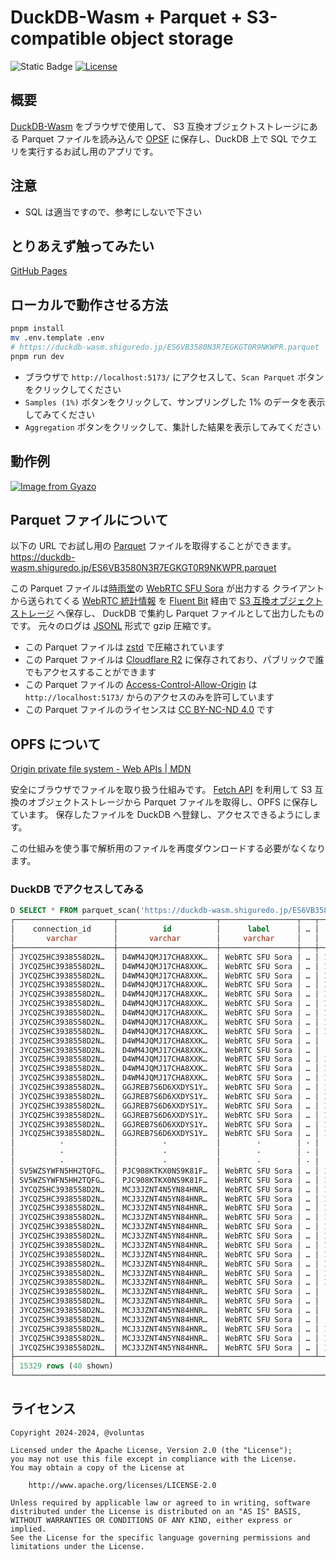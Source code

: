 # DuckDB-Wasm + Parquet + S3-compatible object storage

![Static Badge](https://img.shields.io/badge/Checked_with-Biome-60a5fa?style=flat&logo=biome)
[![License](https://img.shields.io/badge/License-Apache%202.0-blue.svg)](https://opensource.org/licenses/Apache-2.0)

## 概要

[DuckDB-Wasm](https://duckdb.org/docs/api/wasm/overview.html) をブラウザで使用して、
S3 互換オブジェクトストレージにある Parquet ファイルを読み込んで [OPSF](https://developer.mozilla.org/en-US/docs/Web/API/File_System_API/Origin_private_file_system) に保存し、DuckDB 上で SQL でクエリを実行するお試し用のアプリです。

## 注意

- SQL は適当ですので、参考にしないで下さい

## とりあえず触ってみたい

[GitHub Pages](https://voluntas.github.io/duckdb-wasm-parquet/)

## ローカルで動作させる方法

```sh
pnpm install
mv .env.template .env
# https://duckdb-wasm.shiguredo.jp/ES6VB3580N3R7EGKGT0R9NKWPR.parquet を設定する
pnpm run dev
```

- ブラウザで `http://localhost:5173/` にアクセスして、`Scan Parquet` ボタンをクリックしてください
- `Samples (1%)` ボタンをクリックして、サンプリングした 1% のデータを表示してみてください
- `Aggregation` ボタンをクリックして、集計した結果を表示してみてください

## 動作例

[![Image from Gyazo](https://i.gyazo.com/bc66f905f56dbf121e6ae31c8ab2c531.gif)](https://gyazo.com/bc66f905f56dbf121e6ae31c8ab2c531)

## Parquet ファイルについて

以下の URL でお試し用の [Parquet](https://parquet.apache.org/) ファイルを取得することができます。
<https://duckdb-wasm.shiguredo.jp/ES6VB3580N3R7EGKGT0R9NKWPR.parquet>

この Parquet ファイルは[時雨堂](https://shiguredo.jp/)の [WebRTC SFU Sora](https://sora.shiguredo.jp/) が出力する
クライアントから送られてくる [WebRTC 統計情報](https://www.w3.org/TR/webrtc-stats/) を
[Fluent Bit](https://fluentbit.io/) 経由で [S3 互換オブジェクトストレージ](https://www.linode.com/products/object-storage/) へ保存し、
DuckDB で集約し Parquet ファイルとして出力したものです。
元々のログは [JSONL](https://jsonlines.org/) 形式で gzip 圧縮です。

- この Parquet ファイルは [zstd](https://github.com/facebook/zstd) で圧縮されています
- この Parquet ファイルは [Cloudflare R2](https://www.cloudflare.com/developer-platform/r2/) に保存されており、パブリックで誰でもアクセスすることができます
- この Parquet ファイルの [Access-Control-Allow-Origin](https://developer.mozilla.org/en-US/docs/Web/HTTP/Headers/Access-Control-Allow-Origin) は `http://localhost:5173/` からのアクセスのみを許可しています
- この Parquet ファイルのライセンスは [CC BY-NC-ND 4.0](https://creativecommons.org/licenses/by-nc-nd/4.0/) です

## OPFS について

[Origin private file system \- Web APIs \| MDN](https://developer.mozilla.org/en-US/docs/Web/API/File_System_API/Origin_private_file_system)

安全にブラウザでファイルを取り扱う仕組みです。 [Fetch API](https://developer.mozilla.org/en-US/docs/Web/API/Fetch_API) を利用して S3 互換のオブジェクトストレージから Parquet ファイルを取得し、OPFS に保存しています。
保存したファイルを DuckDB へ登録し、アクセスできるようにします。

この仕組みを使う事で解析用のファイルを再度ダウンロードする必要がなくなります。

### DuckDB でアクセスしてみる

```sql
D SELECT * FROM parquet_scan('https://duckdb-wasm.shiguredo.jp/ES6VB3580N3R7EGKGT0R9NKWPR.parquet');
┌──────────────────────┬──────────────────────┬─────────────────┬───┬───────────────────┬─────────────────────┐
│    connection_id     │          id          │      label      │ … │   rtc_timestamp   │      rtc_type       │
│       varchar        │       varchar        │     varchar     │   │      double       │       varchar       │
├──────────────────────┼──────────────────────┼─────────────────┼───┼───────────────────┼─────────────────────┤
│ JYCQZ5HC3938558D2N…  │ D4WM4JQMJ17CHA8XXK…  │ WebRTC SFU Sora │ … │ 1725110878505.041 │ media-playout       │
│ JYCQZ5HC3938558D2N…  │ D4WM4JQMJ17CHA8XXK…  │ WebRTC SFU Sora │ … │ 1725110878505.041 │ candidate-pair      │
│ JYCQZ5HC3938558D2N…  │ D4WM4JQMJ17CHA8XXK…  │ WebRTC SFU Sora │ … │ 1725110878505.041 │ candidate-pair      │
│ JYCQZ5HC3938558D2N…  │ D4WM4JQMJ17CHA8XXK…  │ WebRTC SFU Sora │ … │ 1725110878505.041 │ data-channel        │
│ JYCQZ5HC3938558D2N…  │ D4WM4JQMJ17CHA8XXK…  │ WebRTC SFU Sora │ … │ 1725110878505.041 │ data-channel        │
│ JYCQZ5HC3938558D2N…  │ D4WM4JQMJ17CHA8XXK…  │ WebRTC SFU Sora │ … │ 1725110878505.041 │ data-channel        │
│ JYCQZ5HC3938558D2N…  │ D4WM4JQMJ17CHA8XXK…  │ WebRTC SFU Sora │ … │ 1725110878505.041 │ data-channel        │
│ JYCQZ5HC3938558D2N…  │ D4WM4JQMJ17CHA8XXK…  │ WebRTC SFU Sora │ … │ 1725110878505.041 │ outbound-rtp        │
│ JYCQZ5HC3938558D2N…  │ D4WM4JQMJ17CHA8XXK…  │ WebRTC SFU Sora │ … │ 1725110878505.041 │ outbound-rtp        │
│ JYCQZ5HC3938558D2N…  │ D4WM4JQMJ17CHA8XXK…  │ WebRTC SFU Sora │ … │   1725110873532.0 │ remote-inbound-rtp  │
│ JYCQZ5HC3938558D2N…  │ D4WM4JQMJ17CHA8XXK…  │ WebRTC SFU Sora │ … │   1725110877738.0 │ remote-inbound-rtp  │
│ JYCQZ5HC3938558D2N…  │ D4WM4JQMJ17CHA8XXK…  │ WebRTC SFU Sora │ … │ 1725110878505.041 │ media-source        │
│ JYCQZ5HC3938558D2N…  │ D4WM4JQMJ17CHA8XXK…  │ WebRTC SFU Sora │ … │ 1725110878505.041 │ media-source        │
│ JYCQZ5HC3938558D2N…  │ D4WM4JQMJ17CHA8XXK…  │ WebRTC SFU Sora │ … │ 1725110878505.041 │ transport           │
│ JYCQZ5HC3938558D2N…  │ GGJREB7S6D6XXDYS1Y…  │ WebRTC SFU Sora │ … │ 1725110893504.201 │ media-playout       │
│ JYCQZ5HC3938558D2N…  │ GGJREB7S6D6XXDYS1Y…  │ WebRTC SFU Sora │ … │ 1725110893504.201 │ candidate-pair      │
│ JYCQZ5HC3938558D2N…  │ GGJREB7S6D6XXDYS1Y…  │ WebRTC SFU Sora │ … │ 1725110893504.201 │ candidate-pair      │
│ JYCQZ5HC3938558D2N…  │ GGJREB7S6D6XXDYS1Y…  │ WebRTC SFU Sora │ … │ 1725110893504.201 │ data-channel        │
│ JYCQZ5HC3938558D2N…  │ GGJREB7S6D6XXDYS1Y…  │ WebRTC SFU Sora │ … │ 1725110893504.201 │ data-channel        │
│ JYCQZ5HC3938558D2N…  │ GGJREB7S6D6XXDYS1Y…  │ WebRTC SFU Sora │ … │ 1725110893504.201 │ data-channel        │
│          ·           │          ·           │        ·        │ · │         ·         │      ·              │
│          ·           │          ·           │        ·        │ · │         ·         │      ·              │
│          ·           │          ·           │        ·        │ · │         ·         │      ·              │
│ SV5WZSYWFN5HH2TQFG…  │ PJC908KTKX0NS9K81F…  │ WebRTC SFU Sora │ … │ 1725121716070.904 │ media-source        │
│ SV5WZSYWFN5HH2TQFG…  │ PJC908KTKX0NS9K81F…  │ WebRTC SFU Sora │ … │ 1725121716070.904 │ transport           │
│ JYCQZ5HC3938558D2N…  │ MCJ3JZNT4N5YN84HNR…  │ WebRTC SFU Sora │ … │ 1725121724397.442 │ media-playout       │
│ JYCQZ5HC3938558D2N…  │ MCJ3JZNT4N5YN84HNR…  │ WebRTC SFU Sora │ … │ 1725121724397.442 │ candidate-pair      │
│ JYCQZ5HC3938558D2N…  │ MCJ3JZNT4N5YN84HNR…  │ WebRTC SFU Sora │ … │ 1725121724397.442 │ candidate-pair      │
│ JYCQZ5HC3938558D2N…  │ MCJ3JZNT4N5YN84HNR…  │ WebRTC SFU Sora │ … │ 1725121724397.442 │ data-channel        │
│ JYCQZ5HC3938558D2N…  │ MCJ3JZNT4N5YN84HNR…  │ WebRTC SFU Sora │ … │ 1725121724397.442 │ data-channel        │
│ JYCQZ5HC3938558D2N…  │ MCJ3JZNT4N5YN84HNR…  │ WebRTC SFU Sora │ … │ 1725121724397.442 │ data-channel        │
│ JYCQZ5HC3938558D2N…  │ MCJ3JZNT4N5YN84HNR…  │ WebRTC SFU Sora │ … │ 1725121724397.442 │ data-channel        │
│ JYCQZ5HC3938558D2N…  │ MCJ3JZNT4N5YN84HNR…  │ WebRTC SFU Sora │ … │ 1725121724397.442 │ inbound-rtp         │
│ JYCQZ5HC3938558D2N…  │ MCJ3JZNT4N5YN84HNR…  │ WebRTC SFU Sora │ … │ 1725121724397.442 │ inbound-rtp         │
│ JYCQZ5HC3938558D2N…  │ MCJ3JZNT4N5YN84HNR…  │ WebRTC SFU Sora │ … │ 1725121724397.442 │ outbound-rtp        │
│ JYCQZ5HC3938558D2N…  │ MCJ3JZNT4N5YN84HNR…  │ WebRTC SFU Sora │ … │ 1725121724397.442 │ outbound-rtp        │
│ JYCQZ5HC3938558D2N…  │ MCJ3JZNT4N5YN84HNR…  │ WebRTC SFU Sora │ … │   1725121721329.0 │ remote-inbound-rtp  │
│ JYCQZ5HC3938558D2N…  │ MCJ3JZNT4N5YN84HNR…  │ WebRTC SFU Sora │ … │   1725121723603.0 │ remote-inbound-rtp  │
│ JYCQZ5HC3938558D2N…  │ MCJ3JZNT4N5YN84HNR…  │ WebRTC SFU Sora │ … │   1725121721445.0 │ remote-outbound-rtp │
│ JYCQZ5HC3938558D2N…  │ MCJ3JZNT4N5YN84HNR…  │ WebRTC SFU Sora │ … │   1725121724271.0 │ remote-outbound-rtp │
│ JYCQZ5HC3938558D2N…  │ MCJ3JZNT4N5YN84HNR…  │ WebRTC SFU Sora │ … │ 1725121724397.442 │ media-source        │
│ JYCQZ5HC3938558D2N…  │ MCJ3JZNT4N5YN84HNR…  │ WebRTC SFU Sora │ … │ 1725121724397.442 │ media-source        │
│ JYCQZ5HC3938558D2N…  │ MCJ3JZNT4N5YN84HNR…  │ WebRTC SFU Sora │ … │ 1725121724397.442 │ transport           │
├──────────────────────┴──────────────────────┴─────────────────┴───┴───────────────────┴─────────────────────┤
│ 15329 rows (40 shown)                                                                  20 columns (5 shown) │
└─────────────────────────────────────────────────────────────────────────────────────────────────────────────┘
```

## ライセンス

```text
Copyright 2024-2024, @voluntas

Licensed under the Apache License, Version 2.0 (the "License");
you may not use this file except in compliance with the License.
You may obtain a copy of the License at

    http://www.apache.org/licenses/LICENSE-2.0

Unless required by applicable law or agreed to in writing, software
distributed under the License is distributed on an "AS IS" BASIS,
WITHOUT WARRANTIES OR CONDITIONS OF ANY KIND, either express or implied.
See the License for the specific language governing permissions and
limitations under the License.
```
